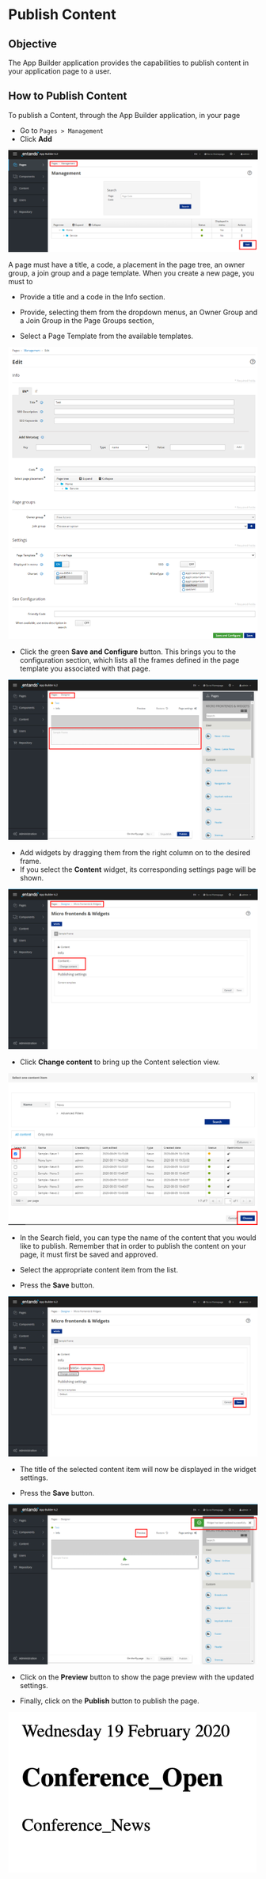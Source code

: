 # Publish Content

## Objective

The App Builder application provides the capabilities to publish
content in your application page to a user.

## How to Publish Content

To publish a Content, through the App Builder application, in your page

- Go to `Pages > Management`
- Click **Add**

![image](./extracted-media/media/Publish1.png)

A page must have a title, a code, a placement in the page tree, an owner
group, a join group and a page template. When you create a new page, you
must to

-   Provide a title and a code in the Info section.

-   Provide, selecting them from the dropdown menus, an Owner Group and
    a Join Group in the Page Groups section,

-   Select a Page Template from the available templates.

![image](./extracted-media/media/Publish2.png)

-   Click the green **Save and Configure** button. This brings you to
    the configuration section, which lists all the frames defined in the
    page template you associated with that page.

![image](./extracted-media/media/Publish3.png)

-   Add widgets by dragging them from the right column on to the desired frame. 
-   If you select the **Content** widget, its corresponding settings page will be shown.

![image](./extracted-media/media/Publish4.png)

-   Click **Change content** to bring up the Content selection view.

![image](./extracted-media/media/Publish5.png)

-   In the Search field, you can type the name of the content that you
    would like to publish. Remember
    that in order to publish the content on your page, it must first be saved
    and approved.

-   Select the appropriate content item from the list. 

-   Press the **Save** button.

![image](./extracted-media/media/Publish5b.png)

-   The title of the selected content item will now be displayed in the widget settings.

-   Press the **Save** button.

![image](./extracted-media/media/Publish5c.png)

-   Click on the **Preview** button to show the page preview with the updated settings.

-   Finally, click on the **Publish** button to publish the page.

![image](./extracted-media/media/Publish7.png)

